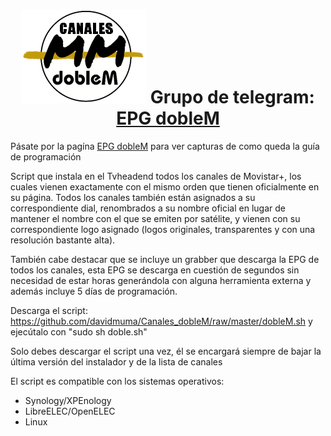 <h1 align="center">
  <img src="https://raw.githubusercontent.com/davidmuma/Canales_dobleM/master/Images/logo_dobleM.png">
  Grupo de telegram: <a href="https://tttttt.me/EPG_dobleM">EPG dobleM</a>
</h1>

Pásate por la pagína <a href="https://github.com/davidmuma/EPG_dobleM">EPG dobleM</a> para ver capturas de como queda la guía de programación


Script que instala en el Tvheadend todos los canales de Movistar+, los cuales vienen exactamente con el mismo orden que tienen oficialmente en su página. Todos los canales también están asignados a su correspondiente dial, renombrados a su nombre oficial en lugar de mantener el nombre con el que se emiten por satélite, y vienen con su correspondiente logo asignado (logos originales, transparentes y con una resolución bastante alta).

También cabe destacar que se incluye un grabber que descarga la EPG de todos los canales, esta EPG se descarga en cuestión de segundos sin necesidad de estar horas generándola con alguna herramienta externa y además incluye 5 días de programación.

Descarga el script: https://github.com/davidmuma/Canales_dobleM/raw/master/dobleM.sh y ejecútalo con "sudo sh doble.sh"

Solo debes descargar el script una vez, él se encargará siempre de bajar la última versión del instalador y de la lista de canales

El script es compatible con los sistemas operativos:

- Synology/XPEnology
- LibreELEC/OpenELEC
- Linux
